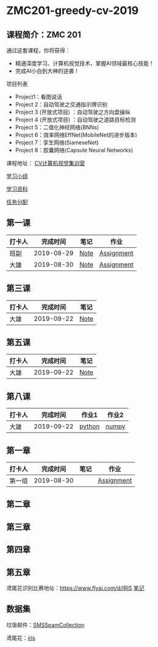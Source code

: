 # ZMC201-greedy-cv-2019

## 课程简介：ZMC 201

通过这套课程，你将获得：

* 精通深度学习、计算机视觉技术，掌握AI领域最核心技能！
* 完成AI小白到大神的逆袭！

项目列表

* Project1：看图说话
* Project 2：自动驾驶之交通指示牌识别
* Project 3 (开放式项目) ：自动驾驶之方向盘操纵
* Project 4 (开放式项目) ：自动驾驶之道路目标检测
* Project 5：二值化神经网络(BNNs)
* Project 6：效率网络EffNet(MobileNet的进步版本)
* Project 7：孪生网络(SiameseNet)
* Project 8：胶囊网络(Capsule Neural Networks)

课程地址：
[CV计算机视觉集训营](https://www.greedyai.com/course/49)

[学习小组](./groups.md)     

[学习资料](./additional_reading/)

[任务分配](./assignment.md/) 

## 第一课

|打卡人|完成时间|笔记|作业|
|---|---|---|---|
|班副|2019-08-29|[Note](lesson1/note/vcl.md)|[Assignment](lesson1/assignment/xx/)|
|大雄|2019-08-30|[Note](lesson1/note/33_note/33_keras.ipynb)|[Assignment](lesson1/note/33_note/33_numpy.ipynb)|
## 第三课

|打卡人|完成时间|笔记|
|---|---|---|
|大雄|2019-09-22|[Note](lesson1/note/33_note/33_03.ipynb)|
## 第五课

|打卡人|完成时间|笔记|
|---|---|---|
|大雄|2019-09-22|[Note](lesson1/note/33_note/33_05.ipynb)|
## 第八课

|打卡人|完成时间|作业1|作业2|
|---|---|---|---|
|大雄|2019-09-22|[python](lesson1/note/33_homework/homework1/python_test.ipynb)|[numpy](lesson1/note/33_homework/homework1/Numpy_test.ipynb)|
## 第一章

|打卡人|完成时间|笔记|作业|
|---|---|---|---|
|第一组|2019-08-30| |[Assignment](lesson1/the%20first%20group.md)|
## 第二章

## 第三章
## 第四章
## 第五章

鸢尾花识别比赛地址：https://www.flyai.com/d/IRIS
[笔记](./lesson5/note/)
## 数据集

垃圾邮件：[SMSSpamCollection](lesson1/note/33_note/SMSSpamCollection.txt)

鸢尾花：[iris](lesson1/note/33_note/iris.csv)
